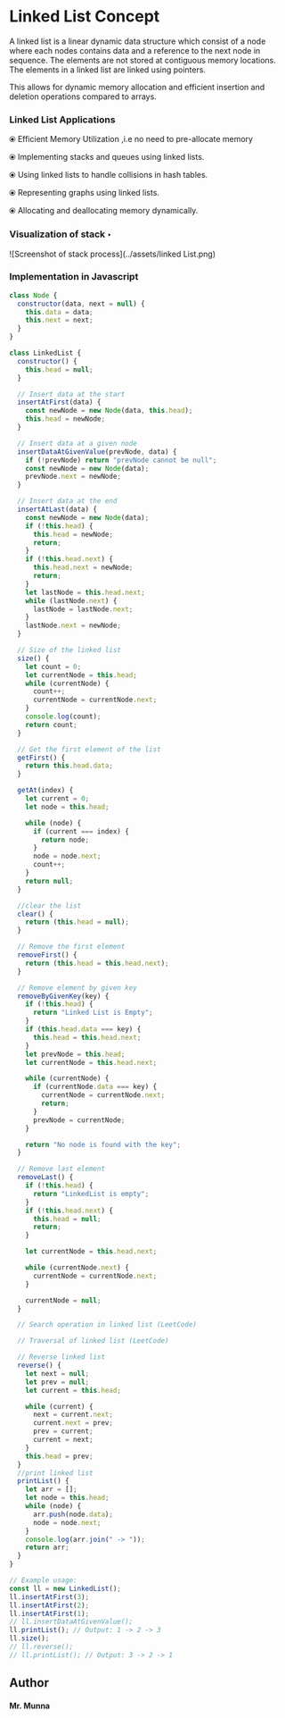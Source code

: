 # Linked List Concept

A linked list is a linear dynamic data structure which consist of a node where each nodes contains data and a reference to the next node in sequence. The elements are not stored at contiguous memory locations. The elements in a linked list are linked using pointers.

This allows for dynamic memory allocation and efficient insertion and deletion operations compared to arrays.

### Linked List Applications

&#10687; Efficient Memory Utilization ,i.e no need to pre-allocate memory

&#10687; Implementing stacks and queues using linked lists.

&#10687; Using linked lists to handle collisions in hash tables.

&#10687; Representing graphs using linked lists.

&#10687; Allocating and deallocating memory dynamically.

### Visualization of stack &#8227;

![Screenshot of stack process](../assets/linked List.png)

### Implementation in Javascript

```javascript
class Node {
  constructor(data, next = null) {
    this.data = data;
    this.next = next;
  }
}

class LinkedList {
  constructor() {
    this.head = null;
  }

  // Insert data at the start
  insertAtFirst(data) {
    const newNode = new Node(data, this.head);
    this.head = newNode;
  }

  // Insert data at a given node
  insertDataAtGivenValue(prevNode, data) {
    if (!prevNode) return "prevNode cannot be null";
    const newNode = new Node(data);
    prevNode.next = newNode;
  }

  // Insert data at the end
  insertAtLast(data) {
    const newNode = new Node(data);
    if (!this.head) {
      this.head = newNode;
      return;
    }
    if (!this.head.next) {
      this.head.next = newNode;
      return;
    }
    let lastNode = this.head.next;
    while (lastNode.next) {
      lastNode = lastNode.next;
    }
    lastNode.next = newNode;
  }

  // Size of the linked list
  size() {
    let count = 0;
    let currentNode = this.head;
    while (currentNode) {
      count++;
      currentNode = currentNode.next;
    }
    console.log(count);
    return count;
  }

  // Get the first element of the list
  getFirst() {
    return this.head.data;
  }

  getAt(index) {
    let current = 0;
    let node = this.head;

    while (node) {
      if (current === index) {
        return node;
      }
      node = node.next;
      count++;
    }
    return null;
  }

  //clear the list
  clear() {
    return (this.head = null);
  }

  // Remove the first element
  removeFirst() {
    return (this.head = this.head.next);
  }

  // Remove element by given key
  removeByGivenKey(key) {
    if (!this.head) {
      return "Linked List is Empty";
    }
    if (this.head.data === key) {
      this.head = this.head.next;
    }
    let prevNode = this.head;
    let currentNode = this.head.next;

    while (currentNode) {
      if (currentNode.data === key) {
        currentNode = currentNode.next;
        return;
      }
      prevNode = currentNode;
    }

    return "No node is found with the key";
  }

  // Remove last element
  removeLast() {
    if (!this.head) {
      return "LinkedList is empty";
    }
    if (!this.head.next) {
      this.head = null;
      return;
    }

    let currentNode = this.head.next;

    while (currentNode.next) {
      currentNode = currentNode.next;
    }

    currentNode = null;
  }

  // Search operation in linked list (LeetCode)

  // Traversal of linked list (LeetCode)

  // Reverse linked list
  reverse() {
    let next = null;
    let prev = null;
    let current = this.head;

    while (current) {
      next = current.next;
      current.next = prev;
      prev = current;
      current = next;
    }
    this.head = prev;
  }
  //print linked list
  printList() {
    let arr = [];
    let node = this.head;
    while (node) {
      arr.push(node.data);
      node = node.next;
    }
    console.log(arr.join(" -> "));
    return arr;
  }
}

// Example usage:
const ll = new LinkedList();
ll.insertAtFirst(3);
ll.insertAtFirst(2);
ll.insertAtFirst(1);
// ll.insertDataAtGivenValue();
ll.printList(); // Output: 1 -> 2 -> 3
ll.size();
// ll.reverse();
// ll.printList(); // Output: 3 -> 2 -> 1
```

## Author

#### Mr. Munna

